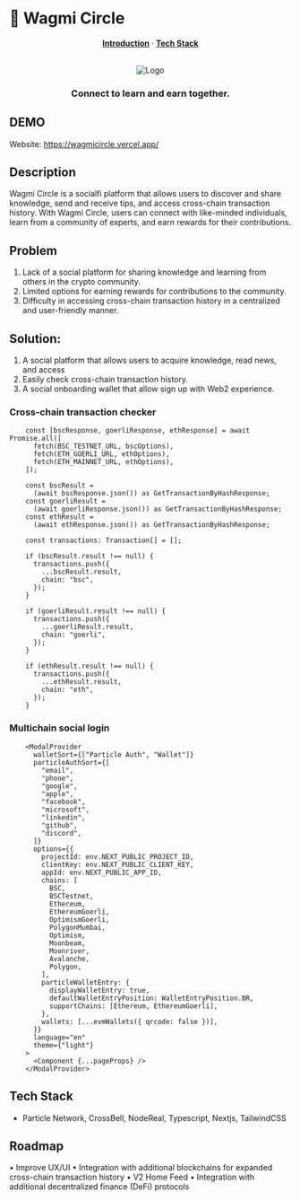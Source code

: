 
# 🤝 Wagmi Circle

<p align="center">
  <a href="#description"><strong>Introduction</strong></a> ·
  <a href="#tech-stack"><strong>Tech Stack</strong></a>
</p>
<br/>

<div align="center">
    <img src="https://github.com/aeither/wagmicircle/assets/36173828/03e652bf-d50e-4fdc-ae1f-fd7f9b2e7fac" alt="Logo" >

  <h3 align="center">Connect to learn and earn together.</h3>

</div>

## DEMO

Website: https://wagmicircle.vercel.app/

## Description

Wagmi Circle is a socialfi platform that allows users to discover and share knowledge, send and receive tips, and access cross-chain transaction history. With Wagmi Circle, users can connect with like-minded individuals, learn from a community of experts, and earn rewards for their contributions.

## Problem

1.	Lack of a social platform for sharing knowledge and learning from others in the crypto community.
2.	Limited options for earning rewards for contributions to the community.
3.	Difficulty in accessing cross-chain transaction history in a centralized and user-friendly manner.

## Solution:

1.	A social platform that allows users to acquire knowledge, read news, and access 
2.	Easily check cross-chain transaction history.
4.	A social onboarding wallet that allow sign up with Web2 experience.

### Cross-chain transaction checker

```tsx
    const [bscResponse, goerliResponse, ethResponse] = await Promise.all([
      fetch(BSC_TESTNET_URL, bscOptions),
      fetch(ETH_GOERLI_URL, ethOptions),
      fetch(ETH_MAINNET_URL, ethOptions),
    ]);

    const bscResult =
      (await bscResponse.json()) as GetTransactionByHashResponse;
    const goerliResult =
      (await goerliResponse.json()) as GetTransactionByHashResponse;
    const ethResult =
      (await ethResponse.json()) as GetTransactionByHashResponse;

    const transactions: Transaction[] = [];

    if (bscResult.result !== null) {
      transactions.push({
        ...bscResult.result,
        chain: "bsc",
      });
    }

    if (goerliResult.result !== null) {
      transactions.push({
        ...goerliResult.result,
        chain: "goerli",
      });
    }

    if (ethResult.result !== null) {
      transactions.push({
        ...ethResult.result,
        chain: "eth",
      });
    }
```

### Multichain social login

```tsx
    <ModalProvider
      walletSort={["Particle Auth", "Wallet"]}
      particleAuthSort={[
        "email",
        "phone",
        "google",
        "apple",
        "facebook",
        "microsoft",
        "linkedin",
        "github",
        "discord",
      ]}
      options={{
        projectId: env.NEXT_PUBLIC_PROJECT_ID,
        clientKey: env.NEXT_PUBLIC_CLIENT_KEY,
        appId: env.NEXT_PUBLIC_APP_ID,
        chains: [
          BSC,
          BSCTestnet,
          Ethereum,
          EthereumGoerli,
          OptimismGoerli,
          PolygonMumbai,
          Optimism,
          Moonbeam,
          Moonriver,
          Avalanche,
          Polygon,
        ],
        particleWalletEntry: {
          displayWalletEntry: true,
          defaultWalletEntryPosition: WalletEntryPosition.BR,
          supportChains: [Ethereum, EthereumGoerli],
        },
        wallets: [...evmWallets({ qrcode: false })],
      }}
      language="en"
      theme={"light"}
    >
      <Component {...pageProps} />
    </ModalProvider>
```

## Tech Stack

- Particle Network, CrossBell, NodeReal, Typescript, Nextjs, TailwindCSS

## Roadmap
•	Improve UX/UI
•	Integration with additional blockchains for expanded cross-chain transaction history
•	V2 Home Feed
•	Integration with additional decentralized finance (DeFi) protocols
